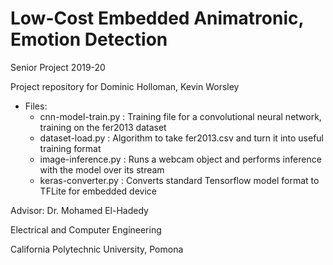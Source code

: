 # Low-Cost Embedded Animatronic, Emotion Detection

Senior Project 2019-20

Project repository for Dominic Holloman, Kevin Worsley

* Files:
  * cnn-model-train.py : Training file for a convolutional neural network, training on the fer2013 dataset
  * dataset-load.py : Algorithm to take fer2013.csv and turn it into useful training format
  * image-inference.py : Runs a webcam object and performs inference with the model over its stream
  * keras-converter.py : Converts standard Tensorflow model format to TFLite for embedded device



Advisor: Dr. Mohamed El-Hadedy

Electrical and Computer Engineering

California Polytechnic University, Pomona
